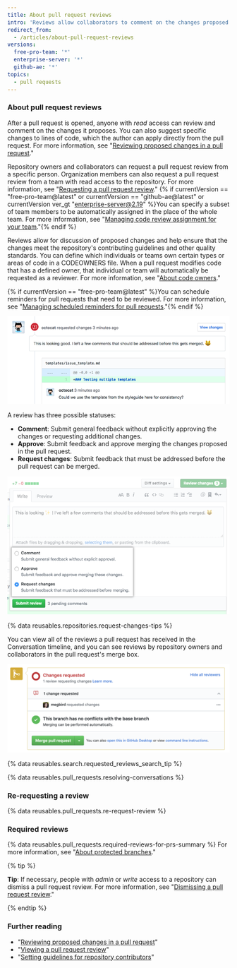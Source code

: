 ```yaml
---
title: About pull request reviews
intro: 'Reviews allow collaborators to comment on the changes proposed in pull requests, approve the changes, or request further changes before the pull request is merged. Repository administrators can require that all pull requests are approved before being merged.'
redirect_from:
  - /articles/about-pull-request-reviews
versions:
  free-pro-team: '*'
  enterprise-server: '*'
  github-ae: '*'
topics:
  - pull requests
---
```


### About pull request reviews

After a pull request is opened, anyone with *read* access can review and comment on the changes it proposes. You can also suggest specific changes to lines of code, which the author can apply directly from the pull request. For more information, see "[Reviewing proposed changes in a pull request](/articles/reviewing-proposed-changes-in-a-pull-request)."

Repository owners and collaborators can request a pull request review from a specific person. Organization members can also request a pull request review from a team with read access to the repository. For more information, see "[Requesting a pull request review](/articles/requesting-a-pull-request-review)." {% if currentVersion == "free-pro-team@latest" or currentVersion == "github-ae@latest" or currentVersion ver_gt "enterprise-server@2.19" %}You can specify a subset of team members to be automatically assigned in the place of the whole team. For more information, see "[Managing code review assignment for your team](/github/setting-up-and-managing-organizations-and-teams/managing-code-review-assignment-for-your-team)."{% endif %}

Reviews allow for discussion of proposed changes and help ensure that the changes meet the repository's contributing guidelines and other quality standards. You can define which individuals or teams own certain types or areas of code in a CODEOWNERS file. When a pull request modifies code that has a defined owner, that individual or team will automatically be requested as a reviewer. For more information, see "[About code owners](/articles/about-code-owners/)."

{% if currentVersion == "free-pro-team@latest" %}You can schedule reminders for pull requests that need to be reviewed. For more information, see "[Managing scheduled reminders for pull requests](/github/setting-up-and-managing-organizations-and-teams/managing-scheduled-reminders-for-pull-requests)."{% endif %}

![Header of review requesting changes with line comments](/assets/images/help/pull_requests/review-header-with-line-comment.png)

A review has three possible statuses:
- **Comment**: Submit general feedback without explicitly approving the changes or requesting additional changes.
- **Approve**: Submit feedback and approve merging the changes proposed in the pull request.
- **Request changes**: Submit feedback that must be addressed before the pull request can be merged.

![Image of review statuses](/assets/images/help/pull_requests/pull-request-review-statuses.png)

{% data reusables.repositories.request-changes-tips %}

You can view all of the reviews a pull request has received in the Conversation timeline, and you can see reviews by repository owners and collaborators in the pull request's merge box.

![Image of reviews in a merge box](/assets/images/help/pull_requests/merge_box/pr-reviews-in-merge-box.png)

{% data reusables.search.requested_reviews_search_tip %}

{% data reusables.pull_requests.resolving-conversations %}

### Re-requesting a review

{% data reusables.pull_requests.re-request-review %}

### Required reviews

{% data reusables.pull_requests.required-reviews-for-prs-summary %} For more information, see "[About protected branches](/github/administering-a-repository/about-protected-branches#require-pull-request-reviews-before-merging)."

{% tip %}

**Tip**: If necessary, people with *admin* or *write* access to a repository can dismiss a pull request review. For more information, see "[Dismissing a pull request review](/articles/dismissing-a-pull-request-review)."

{% endtip %}

### Further reading

- "[Reviewing proposed changes in a pull request](/articles/reviewing-proposed-changes-in-a-pull-request)"
- "[Viewing a pull request review](/articles/viewing-a-pull-request-review)"
- "[Setting guidelines for repository contributors](/articles/setting-guidelines-for-repository-contributors)"

